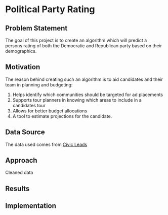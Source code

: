 # Political Party Rating
## Problem Statement
The goal of this project is to create an algorithm which will predict a persons rating of both the Democratic and Republican party based on their demographics.

## Motivation
The reason behind creating such an algorithm is to aid candidates and their team in planning and budgeting:
1. Helps identify which communities should be targeted for ad placements
2. Supports tour planners in knowing which areas to include in a candidates tour
3. Allows for better budget allocations
4. A tool to estimate projections for the candidate.

## Data Source
The data used comes from [Civic Leads](https://www.icpsr.umich.edu/web/civicleads/studies/37188/datadocumentation#)

## Approach
Cleaned data

## Results

## Implementation
